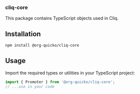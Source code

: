 ### cliq-core

This package contains TypeScript objects used in Cliq.

## Installation
```bash
npm install @org-quicko/cliq-core
```

## Usage
Import the required types or utilities in your TypeScript project:

```typescript
import { Promoter } from '@org-quicko/cliq-core';
// ...use in your code
```